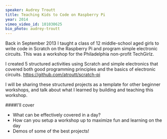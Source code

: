 ```yaml
---
speaker: Audrey Troutt
title: Teaching Kids to Code on Raspberry Pi
year: 2014
vimeo_video_id: 101030625
bio_photo: audrey-troutt
---
```


Back in September 2013 I taught a class of 12 middle-school aged girls to write code in Scratch on the Raspberry Pi and program simple electronic circuits. This was a workshop for  the Philadelphia non-profit TechGirlz.

I created 5 structured activities using Scratch and simple electronics that covered both good programming principles and the basics of electronic circuits. https://github.com/atroutt/scratch-pi

I will be sharing these structured projects as a template for other beginner workshops, and talk about what I learned by building and teaching this workshop.

####I'll cover

* What can be effectively covered in a day?
* How can you setup a workshop up to maximize fun and learning on the day
* Demos of some of the best projects!
